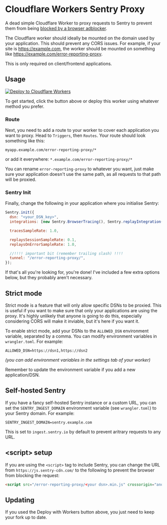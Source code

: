 # Cloudflare Workers Sentry Proxy

A dead simple Cloudflare Worker to proxy requests to Sentry to prevent them from being [blocked by a browser adblocker](https://github.com/easylist/easylist/issues/6963).

The Cloudflare worker should ideally be mounted on the domain used by your application. This should prevent any CORS issues. For example, if your site is https://example.com, the worker should be mounted on something like https://example.com/error-reporting-proxy.

This is only required on client/frontend applications.

## Usage

[![Deploy to Cloudflare Workers](https://deploy.workers.cloudflare.com/button)](https://deploy.workers.cloudflare.com/?url=https://github.com/Ben754444/sentry-proxy-worker)

To get started, click the button above or deploy this worker using whatever method you prefer. 

### Route

Next, you need to add a route to your worker to cover each application you want to proxy. Head to `Triggers`, then `Routes`. Your route should look something like this:

`myapp.example.com/error-reporting-proxy/*`

or add it everywhere: `*.example.com/error-reporting-proxy/*`

You can rename `error-reporting-proxy` to whatever you want, just make sure your application doesn't use the same path, as all requests to that path will be proxied.

### Sentry Init

Finally, change the following in your application where you initialise Sentry:

```javascript
Sentry.init({
  dsn: "<your_DSN_key>",
  integrations: [new Sentry.BrowserTracing(), Sentry.replayIntegration()],

  tracesSampleRate: 1.0,

  replaysSessionSampleRate: 0.1,
  replaysOnErrorSampleRate: 1.0,

  //!!!! important bit (remember trailing slash) !!!!
  tunnel: "/error-reporting-proxy/",
});
```

If that's all you're looking for, you're done! I've included a few extra options below, but they probably aren't necessary.

## Strict mode

Strict mode is a feature that will only allow specific DSNs to be proxied. This is useful if you want to make sure that only your applications are using the proxy. It's highly unlikely that anyone is going to do this, especially considering CORS will make it inviable, but it's here if you want it.

To enable strict mode, add your DSNs to the `ALLOWED_DSN` environment variable, separated by a comma. You can modify environment variables in `wrangler.toml`. For example:

```
ALLOWED_DSN=https://dsn1,https://dsn2
```

*(you can add environment variables in the settings tab of your worker)*

Remember to update the environment variable if you add a new application/DSN.

## Self-hosted Sentry

If you have a fancy self-hosted Sentry instance or a custom URL, you can set the `SENTRY_INGEST_DOMAIN` environment variable (see `wrangler.toml`) to your Sentry domain. For example:

```
SENTRY_INGEST_DOMAIN=sentry.example.com
```

This is set to `ingest.sentry.io` by default to prevent aritrary requests to any URL.


## \<script> setup

If you are using the `<script>` tag to include Sentry, you can change the URL from `https://js.sentry-cdn.com/` to the following to prevent the browser from blocking the request:

```html
<script src="/error-reporting-proxy/<your dsn>.min.js" crossorigin="anonymous"></script>
```

## Updating

If you used the Deploy with Workers button above, you just need to keep your fork up to date.